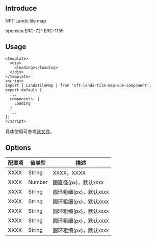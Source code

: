## Introduce

NFT Lands tile map

opensea ERC-721 ERC-1155

## Usage

```
<template>
  <div>
    <loading></loading>
  </div>
</template>
<script>
import { LandsTileMap } from 'nft-lands-tile-map-vue-component';
export default {
  ...
  components: {
    Loading
  }
  ...
};
</script>
```

具体使用可参考[该文件](../../examples/landsTileMap.vue)。

## Options

| 配置项 | 值类型 | 描述                     |
| ------ | ------ | ------------------------ |
| XXXX   | String | XXXX，XXXX               |
| XXXX   | Number | 圆直径(px)，默认`XXXX`   |
| XXXX   | String | 圆环粗细(px)，默认`XXXX` |
| XXXX   | String | 圆环粗细(px)，默认`XXXX` |
| XXXX   | String | 圆环粗细(px)，默认`XXXX` |
| XXXX   | String | 圆环粗细(px)，默认`XXXX` |
| XXXX   | String | 圆环粗细(px)，默认`XXXX` |
